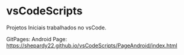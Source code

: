 # vsCodeScripts
Projetos Iniciais trabalhados no vsCode.

GitPages:
Android Page:
https://shepardy22.github.io/vsCodeScripts/PageAndroid/index.html
